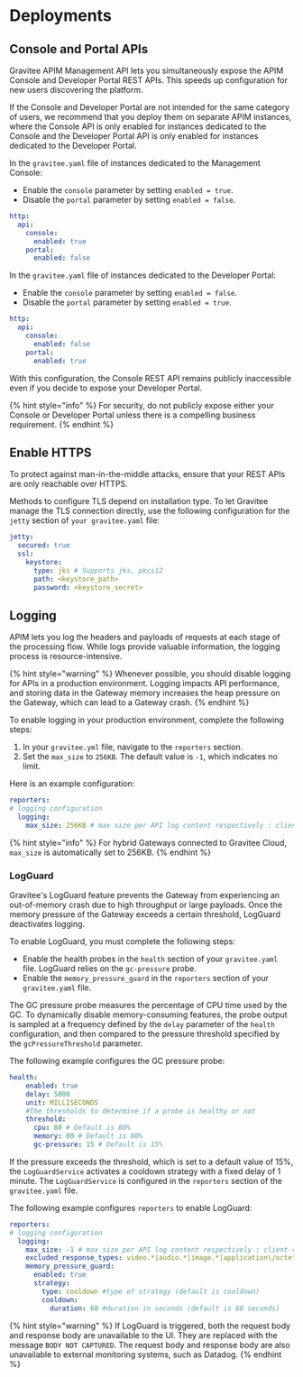 # Deployments

## Console and Portal APIs

Gravitee APIM Management API lets you simultaneously expose the APIM Console and Developer Portal REST APIs. This speeds up configuration for new users discovering the platform.

If the Console and Developer Portal are not intended for the same category of users, we recommend that you deploy them on separate APIM instances, where the Console API is only enabled for instances dedicated to the Console and the Developer Portal API is only enabled for instances dedicated to the Developer Portal.&#x20;

In the `gravitee.yaml` file of instances dedicated to the Management Console:

* Enable the `console` parameter by setting `enabled = true`.
* Disable the `portal` parameter by setting `enabled = false`.

```yaml
http:
  api:
    console:
      enabled: true
    portal:
      enabled: false
```

In the `gravitee.yaml` file of instances dedicated to the Developer Portal:

* Enable the `console` parameter by setting `enabled = false`.
* Disable the `portal` parameter by setting `enabled = true`.

```yaml
http:
  api:
    console:
      enabled: false
    portal:
      enabled: true
```

With this configuration, the Console REST API remains publicly inaccessible even if you decide to expose your Developer Portal.

{% hint style="info" %}
For security, do not publicly expose either your Console or Developer Portal unless there is a compelling business requirement.&#x20;
{% endhint %}

## Enable HTTPS

To protect against man-in-the-middle attacks, ensure that your REST APIs are only reachable over HTTPS.

Methods to configure TLS depend on installation type. To let Gravitee manage the TLS connection directly, use the following configuration for the `jetty` section of `your gravitee.yaml` file:

```yaml
jetty:
  secured: true
  ssl:
    keystore:
      type: jks # Supports jks, pkcs12
      path: <keystore_path>
      password: <keystore_secret>
```

## Logging

APIM lets you log the headers and payloads of requests at each stage of the processing flow. While logs provide valuable information, the logging process is resource-intensive.

{% hint style="warning" %}
Whenever possible, you should disable logging for APIs in a production environment. Logging impacts API performance, and storing data in the Gateway memory increases the heap pressure on the Gateway, which can lead to a Gateway crash.
{% endhint %}

To enable logging in your production environment, complete the following steps:

1. In your `gravitee.yml` file, navigate to the `reporters` section.
2. Set the `max_size` to `256KB`. The default value is `-1`, which indicates no limit.&#x20;

Here is an example configuration:

```yaml
reporters:
# logging configuration
  logging:
    max_size: 256KB # max size per API log content respectively : client-request, client-response, proxy-request and proxy-response in MB (-1 means no limit)
```

{% hint style="info" %}
For hybrid Gateways connected to Gravitee Cloud, `max_size` is automatically set to 256KB.
{% endhint %}

### LogGuard

Gravitee's LogGuard feature prevents the Gateway from experiencing an out-of-memory crash due to high throughput or large payloads. Once the memory pressure of the Gateway exceeds a certain threshold, LogGuard deactivates logging.

To enable LogGuard, you must complete the following steps:

* Enable the health probes in the `health` section of your `gravitee.yaml` file. LogGuard relies on the `gc-pressure` probe.
* Enable the `memory_pressure_guard` in the `reporters` section of your `gravitee.yaml` file.&#x20;

The GC pressure probe measures the percentage of CPU time used by the GC. To dynamically disable memory-consuming features, the probe output is sampled at a frequency defined by the `delay` parameter of the `health` configuration, and then compared to the pressure threshold specified by the `gcPressureThreshold` parameter.&#x20;

The following example configures the GC pressure probe:

```yaml
health:
    enabled: true
    delay: 5000
    unit: MILLISECONDS
    #The thresholds to determine if a probe is healthy or not
    threshold:
      cpu: 80 # Default is 80%
      memory: 80 # Default is 80%
      gc-pressure: 15 # Default is 15%
```

If the pressure exceeds the threshold, which is set to a default value of 15%, the `LogGuardService` activates a cooldown strategy with a fixed delay of 1 minute. The `LogGuardService` is configured in the `reporters` section of the `gravitee.yaml` file.

The following example configures `reporters` to enable LogGuard:

```yaml
reporters:
# logging configuration
  logging:
    max_size: -1 # max size per API log content respectively : client-request, client-response, proxy-request and proxy-response in MB (-1 means no limit)
    excluded_response_types: video.*|audio.*|image.*|application\/octet-stream|application\/pdf # Response content types to exclude in logging (must be a regular expression)
    memory_pressure_guard:
      enabled: true
      strategy:
        type: cooldown #type of strategy (default is cooldown)
        cooldown:
          duration: 60 #duration in seconds (default is 60 seconds)
```

{% hint style="warning" %}
If LogGuard is triggered, both the request body and response body are unavailable to the UI. They are replaced with the message `BODY NOT CAPTURED`. The request body and response body are also unavailable to external monitoring systems, such as Datadog.
{% endhint %}
